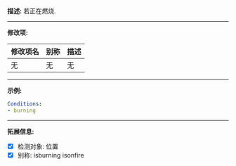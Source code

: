 **描述:** 若正在燃烧.

---

**修改项:**

| 修改项名  | 别称           | 描述                      |
| --------- | -------------- | ------------------------- |
| 无        | 无             | 无                        |

---

**示例:**

```yaml
Conditions:
- burning
```

---

**拓展信息:**

- [x] 检测对象: 位置
- [x] 别称: isburning isonfire
